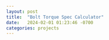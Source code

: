 ```yaml
---
layout: post
title:  "Bolt Torque Spec Calculator"
date:   2024-02-01 01:23:46 -0700
categories: projects
---
```



[jekyll-docs]: https://jekyllrb.com/docs/home
[jekyll-gh]:   https://github.com/jekyll/jekyll
[jekyll-talk]: https://talk.jekyllrb.com/
